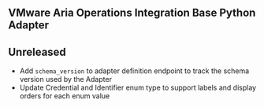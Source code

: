 VMware Aria Operations Integration Base Python Adapter 
----------------------------------------------
## Unreleased
* Add `schema_version` to adapter definition endpoint to track the schema version used by the Adapter 
* Update Credential and Identifier enum type to support labels and display orders for each enum value 

